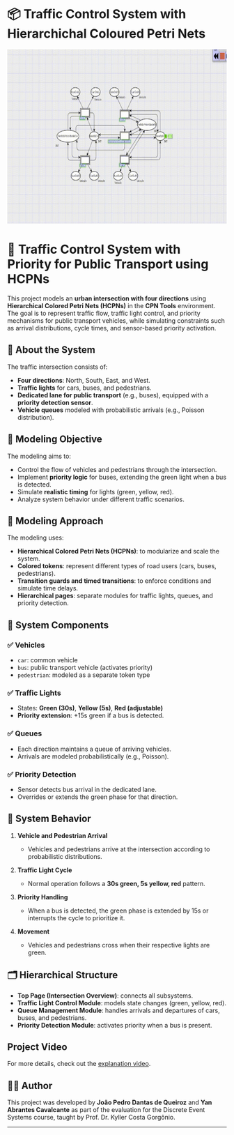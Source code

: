# 📦 Traffic Control System with Hierarchichal Coloured Petri Nets
<p align = "center">  
<img src="sed_proj2_9s.gif" height="400"  />  
</p>  

# 🚦 Traffic Control System with Priority for Public Transport using HCPNs  

This project models an **urban intersection with four directions** using **Hierarchical Colored Petri Nets (HCPNs)** in the **CPN Tools** environment. The goal is to represent traffic flow, traffic light control, and priority mechanisms for public transport vehicles, while simulating constraints such as arrival distributions, cycle times, and sensor-based priority activation.  

## 🔧 About the System  

The traffic intersection consists of:  
- **Four directions**: North, South, East, and West.  
- **Traffic lights** for cars, buses, and pedestrians.  
- **Dedicated lane for public transport** (e.g., buses), equipped with a **priority detection sensor**.  
- **Vehicle queues** modeled with probabilistic arrivals (e.g., Poisson distribution).  

## 🎯 Modeling Objective  

The modeling aims to:  
- Control the flow of vehicles and pedestrians through the intersection.  
- Implement **priority logic** for buses, extending the green light when a bus is detected.  
- Simulate **realistic timing** for lights (green, yellow, red).  
- Analyze system behavior under different traffic scenarios.  

## 🧠 Modeling Approach  

The modeling uses:  
- **Hierarchical Colored Petri Nets (HCPNs)**: to modularize and scale the system.  
- **Colored tokens**: represent different types of road users (cars, buses, pedestrians).  
- **Transition guards and timed transitions**: to enforce conditions and simulate time delays.  
- **Hierarchical pages**: separate modules for traffic lights, queues, and priority detection.  

## 🧩 System Components  

### ✅ Vehicles  
- `car`: common vehicle  
- `bus`: public transport vehicle (activates priority)  
- `pedestrian`: modeled as a separate token type  

### ✅ Traffic Lights  
- States: **Green (30s)**, **Yellow (5s)**, **Red (adjustable)**  
- **Priority extension**: +15s green if a bus is detected.  

### ✅ Queues  
- Each direction maintains a queue of arriving vehicles.  
- Arrivals are modeled probabilistically (e.g., Poisson).  

### ✅ Priority Detection  
- Sensor detects bus arrival in the dedicated lane.  
- Overrides or extends the green phase for that direction.  

## 📌 System Behavior  

1. **Vehicle and Pedestrian Arrival**  
   - Vehicles and pedestrians arrive at the intersection according to probabilistic distributions.  

2. **Traffic Light Cycle**  
   - Normal operation follows a **30s green, 5s yellow, red** pattern.  

3. **Priority Handling**  
   - When a bus is detected, the green phase is extended by 15s or interrupts the cycle to prioritize it.  

4. **Movement**  
   - Vehicles and pedestrians cross when their respective lights are green.  

## 🗂️ Hierarchical Structure  

- **Top Page (Intersection Overview)**: connects all subsystems.  
- **Traffic Light Control Module**: models state changes (green, yellow, red).  
- **Queue Management Module**: handles arrivals and departures of cars, buses, and pedestrians.  
- **Priority Detection Module**: activates priority when a bus is present.   

## Project Video  

For more details, check out the [explanation video]().  

## 👨‍🔬 Author  

This project was developed by **João Pedro Dantas de Queiroz** and **Yan Abrantes Cavalcante** as part of the evaluation for the Discrete Event Systems course, taught by Prof. Dr. Kyller Costa Gorgônio.  

---
